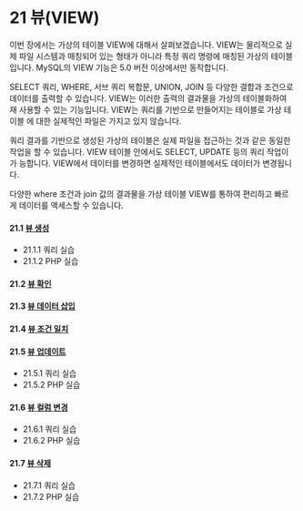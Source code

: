 # 21 뷰(VIEW) 
이번 장에서는 가상의 테이블 VIEW에 대해서 살펴보겠습니다. VIEW는 물리적으로 실 제 파일 시스템과 매칭되어 있는 형태가 아니라 특정 쿼리 명령에 매칭된 가상의 테이블 입니다. MySQL의 VIEW 기능은 5.0 버전 이상에서만 동작합니다.  

SELECT 쿼리, WHERE, 서브 쿼리 복합문, UNION, JOIN 등 다양한 결합과 조건으로 데이터를 출력할 수 있습니다. VIEW는 이러한 출력의 결과물을 가상의 테이블화하여 재 사용할 수 있는 기능입니다. VIEW는 쿼리를 기반으로 만들어지는 테이블로 가상 테이블 에 대한 실제적인 파일은 가지고 있지 않습니다.  

쿼리 결과를 기반으로 생성된 가상의 테이블은 실제 파일을 접근하는 것과 같은 동일한 작업을 할 수 있습니다. VIEW 테이블 안에서도 SELECT, UPDATE 등의 쿼리 작업이 가 능합니다. VIEW에서 데이터를 변경하면 실제적인 테이블에서도 데이터가 변경됩니다.  

다양한 where 조건과 join 값의 결과물을 가상 테이블 VIEW를 통하여 편리하고 빠르게 데이터를 액세스할 수 있습니다.  

#### 21.1 [뷰 생성](21.1)
* 21.1.1 쿼리 실습
* 21.1.2 PHP 실습

#### 21.2 [뷰 확인](21.2)

#### 21.3 [뷰 데이터 삽입](21.3)

#### 21.4 [뷰 조건 일치](21.4) 

#### 21.5 [뷰 업데이트](21.5)
* 21.5.1 쿼리 실습
* 21.5.2 PHP 실습

#### 21.6 [뷰 컬럼 변경](21.6)
* 21.6.1 쿼리 실습
* 21.6.2 PHP 실습

#### 21.7 [뷰 삭제](21.7)
* 21.7.1 쿼리 실습
* 21.7.2 PHP 실습